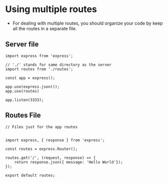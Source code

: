 # Using multiple routes
* For dealing with multiple routes, you should organize your code by keep all the routes in a separate file.

## Server file
```
import express from 'express';

// './' stands for same directory as the server
import routes from './routes';

const app = express();

app.use(express.json());
app.use(routes)

app.listen(3333);
```


## Routes File

```
// Files just for the app routes


import express, { response } from 'express';

const routes = express.Router();

routes.get('/', (request, response) => {
    return response.json({ message: 'Hello World'});
});

export default routes;

```